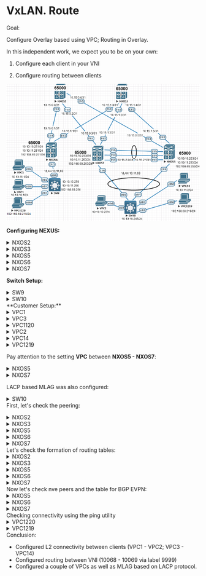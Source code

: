 # VxLAN. Route

Goal:

Configure Overlay based using VPC; Routing in Overlay.

In this independent work, we expect you to be on your own:

1. Configure each client in your VNI

2. Configure routing between clients



![Scheme](img/Scheme.png)

**Configuring NEXUS:**

 <details>
<summary>NXOS2</summary>
<pre><code>
conf t
!
hostname NX2
!
nv overlay evpn
feature ospf
feature bgp
feature nv overlay
!
interface Ethernet1/1
  no switchport
  medium p2p
  ip unnumbered loopback0
  ip ospf authentication-key 3 e7cddfe7d0564e2c
  ip ospf network point-to-point
  no ip ospf passive-interface
  ip router ospf 1 area 0.0.0.0
  no shutdown
!
interface Ethernet1/2
  no switchport
  medium p2p
  ip unnumbered loopback0
  ip ospf authentication-key 3 e7cddfe7d0564e2c
  ip ospf network point-to-point
  no ip ospf passive-interface
  ip router ospf 1 area 0.0.0.0
  no shutdown
!
interface Ethernet1/3
  no switchport
  medium p2p
  ip unnumbered loopback0
  ip ospf authentication-key 3 e7cddfe7d0564e2c
  ip ospf network point-to-point
  no ip ospf passive-interface
  ip router ospf 1 area 0.0.0.0
  no shutdown
!
interface loopback0
  ip address 1.1.1.2/24
  ip router ospf 1 area 0.0.0.0
!
cli alias name wr copy running-config startup-config
line console
  exec-timeout 0
line vty
  exec-timeout 0
!
router ospf 1
  router-id 1.1.1.2
  passive-interface default
 !
router bgp 65000
  template peer LEAF
    remote-as 65000
    update-source loopback0
    address-family l2vpn evpn
      send-community
      send-community extended
      route-reflector-client
  neighbor 1.1.1.5
    inherit peer LEAF
  neighbor 1.1.1.6
    inherit peer LEAF
  neighbor 1.1.1.7
    inherit peer LEAF
 !
end
wr
</code></pre>
</details>
<details>
  <summary>NXOS3</summary>
<pre><code>
conf t
!
hostname NX3
!
nv overlay evpn
feature ospf
feature bgp
feature nv overlay
!
interface Ethernet1/1
  no switchport
  medium p2p
  ip unnumbered loopback0
  ip ospf authentication-key 3 e7cddfe7d0564e2c
  ip ospf network point-to-point
  no ip ospf passive-interface
  ip router ospf 1 area 0.0.0.0
  no shutdown
!
interface Ethernet1/2
  no switchport
  medium p2p
  ip unnumbered loopback0
  ip ospf authentication-key 3 e7cddfe7d0564e2c
  ip ospf network point-to-point
  no ip ospf passive-interface
  ip router ospf 1 area 0.0.0.0
  no shutdown
!
interface Ethernet1/3
  no switchport
  medium p2p
  ip unnumbered loopback0
  ip ospf authentication-key 3 e7cddfe7d0564e2c
  ip ospf network point-to-point
  no ip ospf passive-interface
  ip router ospf 1 area 0.0.0.0
  no shutdown
!
interface loopback0
  ip address 1.1.1.3/24
  ip router ospf 1 area 0.0.0.0
!
line console
  exec-timeout 0
line vty
  exec-timeout 0
!
router ospf 1
  router-id 1.1.1.3
  passive-interface default
!
router bgp 65000
  template peer LEAF
    remote-as 65000
    update-source loopback0
    address-family l2vpn evpn
      send-community
      send-community extended
      route-reflector-client
  neighbor 1.1.1.5
    inherit peer LEAF
  neighbor 1.1.1.6
    inherit peer LEAF
  neighbor 1.1.1.7
    inherit peer LEAF
!
end
copy run star
</code></pre>
</details>
<details>
<summary>NXOS5</summary>
<pre><code>
configure terminal
!
hostname NX5
!
nv overlay evpn
feature ospf
feature bgp
feature interface-vlan
feature vn-segment-vlan-based
feature lacp
feature vpc
feature nv overlay
!
fabric forwarding anycast-gateway-mac 0001.0001.0001
vlan 1,10-11,68,88
vlan 10
  vn-segment 10010
vlan 11
  vn-segment 10011
vlan 68
  vn-segment 10068
vlan 88
  vn-segment 9999
!
vrf context VPC
vrf context VXLAN_RT
  vni 9999
  address-family ipv4 unicast
    route-target import 9999:9999
    route-target import 9999:9999 evpn
    route-target export 9999:9999
    route-target export 9999:9999 evpn
    route-target both auto
    route-target both auto evpn
!
vpc domain 1
  peer-keepalive destination 10.15.2.0 source 10.15.2.1 vrf VPC
!
interface Vlan10
  no shutdown
  ip address 10.10.10.253/24
  fabric forwarding mode anycast-gateway
!
interface Vlan11
  no shutdown
  ip address 10.10.11.253/24
  fabric forwarding mode anycast-gateway
!
interface Vlan68
  no shutdown
  vrf member VXLAN_RT
  ip address 192.168.68.253/24
  fabric forwarding mode anycast-gateway
!
interface Vlan88
  no shutdown
  vrf member VXLAN_RT
  ip forward
!
interface port-channel1
  switchport mode trunk
  spanning-tree port type network
  vpc peer-link
!
interface port-channel2
  switchport mode trunk
  vpc 1
!
interface nve1
  no shutdown
  host-reachability protocol bgp
  source-interface loopback0
  member vni 9999 associate-vrf
  member vni 10010
    ingress-replication protocol bgp
  member vni 10011
    ingress-replication protocol bgp
  member vni 10068
    ingress-replication protocol bgp
!
interface Ethernet1/1
  no switchport
  medium p2p
  ip unnumbered loopback0
  ip ospf authentication-key 3 e7cddfe7d0564e2c
  ip ospf network point-to-point
  no ip ospf passive-interface
  ip router ospf 1 area 0.0.0.0
  no shutdown
!
interface Ethernet1/2
  no switchport
  medium p2p
  ip unnumbered loopback0
  ip ospf authentication-key 3 e7cddfe7d0564e2c
  ip ospf network point-to-point
  no ip ospf passive-interface
  ip router ospf 1 area 0.0.0.0
  no shutdown
!
interface Ethernet1/3
  no switchport
  vrf member VPC
  ip address 10.15.2.1/31
  no shutdown
!
interface Ethernet1/4
  switchport mode trunk
  channel-group 1 mode active
!
interface Ethernet1/5
  switchport mode trunk
  channel-group 1 mode active
!
interface Ethernet1/6
  switchport mode trunk
  spanning-tree bpdufilter enable
  channel-group 2 mode active
!
interface loopback0
  ip address 1.1.1.5/24
  ip address 10.255.255.255/32 secondary
  ip router ospf 1 area 0.0.0.0
!
cli alias name wr copy running-config startup-config
line console
  exec-timeout 0
line vty
  exec-timeout 0
!
router ospf 1
  router-id 1.1.1.5
  passive-interface default
! 
router bgp 65000
  template peer SPINE
    remote-as 65000
    update-source loopback0
    address-family l2vpn evpn
      send-community
      send-community extended
  neighbor 1.1.1.2
    inherit peer SPINE
  neighbor 1.1.1.3
    inherit peer SPINE
end
wr
</code></pre>
</details>
<details>
<summary>NXOS6</summary>
<pre><code>
configure terminal
!
hostname NX6
!
nv overlay evpn
feature ospf
feature bgp
feature interface-vlan
feature vn-segment-vlan-based
feature nv overlay
!
fabric forwarding anycast-gateway-mac 0001.0001.0001
vlan 1,10-11,69,99
vlan 10
  vn-segment 10010
vlan 11
  vn-segment 10011
vlan 69
  vn-segment 10069
vlan 99
  vn-segment 9999
!
vrf context VXLAN_RT
  vni 9999
  address-family ipv4 unicast
    route-target import 9999:9999
    route-target import 9999:9999 evpn
    route-target export 9999:9999
    route-target export 9999:9999 evpn
    route-target both auto
    route-target both auto evpn
!
interface Vlan10
  no shutdown
  ip address 10.10.10.251/24
  fabric forwarding mode anycast-gateway
!
interface Vlan11
  no shutdown
  ip address 10.10.11.251/24
  fabric forwarding mode anycast-gateway
!
interface Vlan69
  no shutdown
  vrf member VXLAN_RT
  ip address 192.168.69.251/24
  fabric forwarding mode anycast-gateway
!
interface Vlan99
  no shutdown
  vrf member VXLAN_RT
  ip forward
!
interface nve1
  no shutdown
  host-reachability protocol bgp
  source-interface loopback0
  member vni 9999 associate-vrf
  member vni 10010
    ingress-replication protocol bgp
  member vni 10011
    ingress-replication protocol bgp
  member vni 10069
    ingress-replication protocol bgp
!
interface Ethernet1/1
  no switchport
  medium p2p
  ip unnumbered loopback0
  ip ospf authentication-key 3 e7cddfe7d0564e2c
  ip ospf network point-to-point
  no ip ospf passive-interface
  ip router ospf 1 area 0.0.0.0
  no shutdown
!
interface Ethernet1/2
  no switchport
  medium p2p
  ip unnumbered loopback0
  ip ospf authentication-key 3 e7cddfe7d0564e2c
  ip ospf network point-to-point
  no ip ospf passive-interface
  ip router ospf 1 area 0.0.0.0
  no shutdown
!
interface Ethernet1/3
  switchport mode trunk
  spanning-tree bpdufilter enable
!
interface loopback0
  ip address 1.1.1.6/24
  ip router ospf 1 area 0.0.0.0
!
cli alias name wr copy running-config startup-config
line console
  exec-timeout 0
line vty
  exec-timeout 0
!
router ospf 1
  router-id 1.1.1.6
  passive-interface default
!
router bgp 65000
  template peer SPINE
    remote-as 65000
    update-source loopback0
    address-family l2vpn evpn
      send-community
      send-community extended
  neighbor 1.1.1.2
    inherit peer SPINE
  neighbor 1.1.1.3
    inherit peer SPINE
!
end
wr
</code></pre>
</details>
<details>
<summary>NXOS7</summary>
<pre><code>
configure terminal
!
hostname NX7
!
nv overlay evpn
feature ospf
feature bgp
feature interface-vlan
feature vn-segment-vlan-based
feature lacp
feature vpc
feature nv overlay
!
fabric forwarding anycast-gateway-mac 0001.0001.0001
vlan 1,10-11,68,88
vlan 10
  vn-segment 10010
vlan 11
  vn-segment 10011
vlan 68
  vn-segment 10068
vlan 88
  vn-segment 9999
!
vrf context VPC
!
vrf context VXLAN_RT
  vni 9999
  address-family ipv4 unicast
    route-target import 9999:9999
    route-target import 9999:9999 evpn
    route-target export 9999:9999
    route-target export 9999:9999 evpn
    route-target both auto
    route-target both auto evpn
!
vpc domain 1
  peer-keepalive destination 10.15.2.1 source 10.15.2.0 vrf VPC
!
interface Vlan10
  no shutdown
  ip address 10.10.10.253/24
  fabric forwarding mode anycast-gateway
!
interface Vlan11
  no shutdown
  ip address 10.10.11.253/24
  fabric forwarding mode anycast-gateway
!
interface Vlan68
  no shutdown
  vrf member VXLAN_RT
  ip address 192.168.68.253/24
  fabric forwarding mode anycast-gateway
!
interface Vlan88
  no shutdown
  vrf member VXLAN_RT
  ip forward
!
interface port-channel1
  switchport mode trunk
  spanning-tree port type network
  vpc peer-link
!
interface port-channel2
  switchport mode trunk
  vpc 1
!
interface nve1
  no shutdown
  host-reachability protocol bgp
  source-interface loopback0
  member vni 9999 associate-vrf
  member vni 10010
    ingress-replication protocol bgp
  member vni 10011
    ingress-replication protocol bgp
  member vni 10068
    ingress-replication protocol bgp
!
interface Ethernet1/1
  no switchport
  medium p2p
  ip unnumbered loopback0
  ip ospf authentication-key 3 e7cddfe7d0564e2c
  ip ospf network point-to-point
  no ip ospf passive-interface
  ip router ospf 1 area 0.0.0.0
  no shutdown
!
interface Ethernet1/2
  no switchport
  medium p2p
  ip unnumbered loopback0
  ip ospf authentication-key 3 e7cddfe7d0564e2c
  ip ospf network point-to-point
  no ip ospf passive-interface
  ip router ospf 1 area 0.0.0.0
  no shutdown
!
interface Ethernet1/3
  no switchport
  vrf member VPC
  ip address 10.15.2.0/31
  no shutdown
!
interface Ethernet1/4
  switchport mode trunk
  channel-group 1 mode active
!
interface Ethernet1/5
  switchport mode trunk
  channel-group 1 mode active
!
interface Ethernet1/6
  switchport mode trunk
  spanning-tree bpdufilter enable
  channel-group 2 mode active
!
interface loopback0
  ip address 1.1.1.7/24
  ip address 10.255.255.255/32 secondary
  ip router ospf 1 area 0.0.0.0
!
cli alias name wr copy running-config startup-config
line console
  exec-timeout 0
line vty
  exec-timeout 0
!
router ospf 1
  router-id 1.1.1.7
  passive-interface default
!
router bgp 65000
  template peer SPINE
    remote-as 65000
    update-source loopback0
    address-family l2vpn evpn
      send-community
      send-community extended
  neighbor 1.1.1.2
    inherit peer SPINE
  neighbor 1.1.1.3
    inherit peer SPINE
!
end
wr
</code></pre>
</details>

**Switch Setup:**

<details>
  <summary>SW9</summary>
<pre><code>
enable
configure terminal
!
hostname SW9
!
interface Ethernet0/0
 switchport trunk encapsulation dot1q
 switchport mode trunk
 spanning-tree bpdufilter enable
!
interface Ethernet0/1
 switchport access vlan 10
 spanning-tree bpdufilter enable
!
interface Ethernet0/2
 switchport access vlan 11
 spanning-tree bpdufilter enable
!
interface Ethernet0/3
 switchport access vlan 69
 spanning-tree bpdufilter enable
!
interface Vlan10
 ip address 10.10.10.250 255.255.255.0
!
interface Vlan11
 ip address 10.10.11.250 255.255.255.0
!
interface Vlan69
 ip address 192.168.69.250 255.255.255.0
!
line con 0
 logging synchronous
line aux 0
line vty 0 4
 login
!
end
wr
</code></pre>
</details>
<details>
  <summary>SW10</summary>
<pre><code>
enable
configure terminal
!
hostname SW10
!
interface Port-channel1
 switchport trunk encapsulation dot1q
 switchport mode trunk
 spanning-tree bpdufilter enable
!
interface Ethernet0/0
 switchport trunk encapsulation dot1q
 switchport mode trunk
 channel-group 1 mode active
 spanning-tree bpdufilter enable
!
interface Ethernet0/1
 switchport trunk encapsulation dot1q
 switchport mode trunk
 channel-group 1 mode active
 spanning-tree bpdufilter enable
!
interface Ethernet0/2
 switchport access vlan 10
!         
interface Ethernet0/3
 switchport access vlan 11
!
interface Ethernet1/0
 switchport access vlan 68
!
interface Vlan10
 ip address 10.10.10.245 255.255.255.0
!
interface Vlan11
 ip address 10.10.11.245 255.255.255.0
!
interface Vlan68
 ip address 192.168.68.245 255.255.255.0
!
end
wr
</code></pre>
</details>
**Customer Setup:**

<details>
  <summary>VPC1</summary>
<pre><code>
ip 10.10.10.1/24 10.10.10.251
</code></pre>
</details>
<details>
  <summary>VPC3</summary>
<pre><code>
ip 10.10.11.1/24 10.10.11.251
</code></pre>
</details>
<details>
  <summary>VPC1120</summary>
<pre><code>
ip 192.168.69.219/24 192.168.69.251
</code></pre>
</details>
<details>
  <summary>VPC2</summary>
<pre><code>
ip 10.10.10.2/24 10.10.10.253
</code></pre>
</details>
<details>
  <summary>VPC14</summary>
<pre><code>
ip 10.10.11.2/24 10.10.11.253
</code></pre>
</details>
<details>
  <summary>VPC1219</summary>
<pre><code>
ip 192.168.68.219/24 192.168.69.253
</code></pre>
</details>

Pay attention to the setting **VPC** between **NXOS5 - NXOS7**:

<details>
<summary>NXOS5</summary>
<pre><code>
NX5# show vpc brief 
Legend:
                (*) - local vPC is down, forwarding via vPC peer-link
!
vPC domain id                     : 1   
Peer status                       : peer adjacency formed ok      
vPC keep-alive status             : peer is alive                 
Configuration consistency status  : success 
Per-vlan consistency status       : success                       
Type-2 consistency status         : success 
vPC role                          : primary                       
Number of vPCs configured         : 1   
Peer Gateway                      : Disabled
Dual-active excluded VLANs        : -
Graceful Consistency Check        : Enabled
Auto-recovery status              : Disabled
Delay-restore status              : Timer is off.(timeout = 30s)
Delay-restore SVI status          : Timer is off.(timeout = 10s)
Operational Layer3 Peer-router    : Disabled
!
vPC Peer-link status
---------------------------------------------------------------------
id    Port   Status Active vlans    
--    ----   ------ -------------------------------------------------
1     Po1    up     1,10-11,68,88                                               
!         
!
vPC status
----------------------------------------------------------------------------
Id    Port          Status Consistency Reason                Active vlans
--    ------------  ------ ----------- ------                ---------------
1     Po2           up     success     success               1,10-11,68,88  
!
!
NX5# show vpc consistency-parameters global 
!
    Legend:
        Type 1 : vPC will be suspended in case of mismatch
!
Name                        Type  Local Value            Peer Value             
-------------               ----  ---------------------- -----------------------
STP MST Simulate PVST       1     Enabled                Enabled               
STP Port Type, Edge         1     Normal, Disabled,      Normal, Disabled,     
BPDUFilter, Edge BPDUGuard        Disabled               Disabled              
STP MST Region Name         1     ""                     ""                    
STP Disabled                1     None                   None                  
STP Mode                    1     Rapid-PVST             Rapid-PVST            
STP Bridge Assurance        1     Enabled                Enabled               
STP Loopguard               1     Disabled               Disabled              
STP MST Region Instance to  1                                                  
 VLAN Mapping                                                                  
STP MST Region Revision     1     0                      0                     
Interface-vlan admin up     2     10-11,68,88            10-11,68,88           
Interface-vlan routing      2     1,10-11,68,88          1,10-11,68,88         
capability                                                                     
Nve1 Adm St, Src Adm St,    1     Up, Up,                Up, Up,               
Sec IP, Host Reach, VMAC          10.255.255.255, CP,    10.255.255.255, CP,   
Adv, SA,mcast l2, mcast           FALSE, Disabled,       FALSE, Disabled,      
l3, IR BGP,MS Adm St, Reo         0.0.0.0, 0.0.0.0,      0.0.0.0, 0.0.0.0,     
                                  Disabled, Down,        Disabled, Down,       
                                  0.0.0.0                0.0.0.0               
Xconnect Vlans              1                                                  
QoS (Cos)                   2     ([0-7], [], [], [],    ([0-7], [], [], [],   
                                  [], [])                [], [])               
Network QoS (MTU)           2     (1500, 1500, 1500,     (1500, 1500, 1500,    
                                  1500, 0, 0)            1500, 0, 0)           
Network Qos (Pause:         2     (F, F, F, F, F, F)     (F, F, F, F, F, F)    
T->Enabled, F->Disabled)                                                       
Input Queuing (Bandwidth)   2     (0, 0, 0, 0, 0, 0)     (0, 0, 0, 0, 0, 0)    
Input Queuing (Absolute     2     (F, F, F, F, F, F)     (F, F, F, F, F, F)    
Priority: T->Enabled,                                                          
F->Disabled)                                                                   
Output Queuing (Bandwidth   2     (100, 0, 0, 0, 0, 0)   (100, 0, 0, 0, 0, 0)  
Remaining)                                                                     
Output Queuing (Absolute    2     (F, F, F, T, F, F)     (F, F, F, T, F, F)    
Priority: T->Enabled,                                                          
F->Disabled)                                                                   
Allowed VLANs               -     1,10-11,68,88          1,10-11,68,88         
Local suspended VLANs       -     -                      -              
</code></pre>
</details>
<details>
<summary>NXOS7</summary>
<pre><code>
NX7(config-if)# show vpc brief 
Legend:
                (*) - local vPC is down, forwarding via vPC peer-link
!
vPC domain id                     : 1   
Peer status                       : peer adjacency formed ok      
vPC keep-alive status             : peer is alive                 
Configuration consistency status  : success 
Per-vlan consistency status       : success                       
Type-2 consistency status         : success 
vPC role                          : secondary                     
Number of vPCs configured         : 1   
Peer Gateway                      : Disabled
Dual-active excluded VLANs        : -
Graceful Consistency Check        : Enabled
Auto-recovery status              : Disabled
Delay-restore status              : Timer is off.(timeout = 30s)
Delay-restore SVI status          : Timer is off.(timeout = 10s)
Operational Layer3 Peer-router    : Disabled
!
vPC Peer-link status
---------------------------------------------------------------------
id    Port   Status Active vlans    
--    ----   ------ -------------------------------------------------
1     Po1    up     1,10-11,68,88                                               
!         
!
vPC status
----------------------------------------------------------------------------
Id    Port          Status Consistency Reason                Active vlans
--    ------------  ------ ----------- ------                ---------------
1     Po2           up     success     success               1,10-11,68,88  
!
!
NX7(config-if)# show vpc consistency-parameters global 
!
    Legend:
        Type 1 : vPC will be suspended in case of mismatch
!
Name                        Type  Local Value            Peer Value             
-------------               ----  ---------------------- -----------------------
STP MST Simulate PVST       1     Enabled                Enabled               
STP Port Type, Edge         1     Normal, Disabled,      Normal, Disabled,     
BPDUFilter, Edge BPDUGuard        Disabled               Disabled              
STP MST Region Name         1     ""                     ""                    
STP Disabled                1     None                   None                  
STP Mode                    1     Rapid-PVST             Rapid-PVST            
STP Bridge Assurance        1     Enabled                Enabled               
STP Loopguard               1     Disabled               Disabled              
STP MST Region Instance to  1                                                  
 VLAN Mapping                                                                  
STP MST Region Revision     1     0                      0                     
Interface-vlan admin up     2     10-11,68,88            10-11,68,88           
Interface-vlan routing      2     1,10-11,68,88          1,10-11,68,88         
capability                                                                     
Nve1 Adm St, Src Adm St,    1     Up, Up,                Up, Up,               
Sec IP, Host Reach, VMAC          10.255.255.255, CP,    10.255.255.255, CP,   
Adv, SA,mcast l2, mcast           FALSE, Disabled,       FALSE, Disabled,      
l3, IR BGP,MS Adm St, Reo         0.0.0.0, 0.0.0.0,      0.0.0.0, 0.0.0.0,     
                                  Disabled, Down,        Disabled, Down,       
                                  0.0.0.0                0.0.0.0               
Xconnect Vlans              1                                                  
QoS (Cos)                   2     ([0-7], [], [], [],    ([0-7], [], [], [],   
                                  [], [])                [], [])               
Network QoS (MTU)           2     (1500, 1500, 1500,     (1500, 1500, 1500,    
                                  1500, 0, 0)            1500, 0, 0)           
Network Qos (Pause:         2     (F, F, F, F, F, F)     (F, F, F, F, F, F)    
T->Enabled, F->Disabled)                                                       
Input Queuing (Bandwidth)   2     (0, 0, 0, 0, 0, 0)     (0, 0, 0, 0, 0, 0)    
Input Queuing (Absolute     2     (F, F, F, F, F, F)     (F, F, F, F, F, F)    
Priority: T->Enabled,                                                          
F->Disabled)                                                                   
Output Queuing (Bandwidth   2     (100, 0, 0, 0, 0, 0)   (100, 0, 0, 0, 0, 0)  
Remaining)                                                                     
Output Queuing (Absolute    2     (F, F, F, T, F, F)     (F, F, F, T, F, F)    
Priority: T->Enabled,                                                          
F->Disabled)                                                                   
Allowed VLANs               -     1,10-11,68,88          1,10-11,68,88         
Local suspended VLANs       -     -                      -                    
</code></pre>
</details>

LACP based MLAG was also configured:


<details>
<summary>SW10</summary>
<pre><code>
SW10#show etherchannel summary 
Flags:  D - down        P - bundled in port-channel
        I - stand-alone s - suspended
        H - Hot-standby (LACP only)
        R - Layer3      S - Layer2
        U - in use      N - not in use, no aggregation
        f - failed to allocate aggregator
        M - not in use, minimum links not met
        m - not in use, port not aggregated due to minimum links not met
        u - unsuitable for bundling
        w - waiting to be aggregated
        d - default port
        A - formed by Auto LAG
!
!
Number of channel-groups in use: 1
Number of aggregators:           1
!
Group  Port-channel  Protocol    Ports
------+-------------+-----------+-----------------------------------------------
1      Po1(SU)         LACP      Et0/0(P)    Et0/1(P)    
!
!
SW10#show lacp neighbor 
Flags:  S - Device is requesting Slow LACPDUs 
        F - Device is requesting Fast LACPDUs
        A - Device is in Active mode       P - Device is in Passive mode     
!
Channel group 1 neighbors
!
Partner's information:
!
                  LACP port                        Admin  Oper   Port    Port
Port      Flags   Priority  Dev ID          Age    key    Key    Number  State
Et0/0     SA      32768     0023.04ee.be01  24s    0x0    0x8001 0x4106  0x3D  
Et0/1     SA      32768     0023.04ee.be01  23s    0x0    0x8001 0x106   0x3D  
</code></pre>
</details
Между **NX6** - (**NX5**-**NX7**) организована как L2 связь через метки **10010**,**10011** так и маршрутизация между VNI по меткам **10068**,**10069** через метку **9999**.

First, let's check the peering:


<details>
<summary>NXOS2</summary>
<pre><code>
NX2# sh bgp l2vpn evpn summary
BGP summary information for VRF default, address family L2VPN EVPN
BGP router identifier 1.1.1.2, local AS number 65000
BGP table version is 1202, L2VPN EVPN config peers 3, capable peers 3
36 network entries and 36 paths using 7920 bytes of memory
BGP attribute entries [15/2460], BGP AS path entries [0/0]
BGP community entries [0/0], BGP clusterlist entries [0/0]
!
Neighbor        V    AS MsgRcvd MsgSent   TblVer  InQ OutQ Up/Down  State/PfxRcd
1.1.1.5         4 65000     610     752     1202    0    0 06:31:07 11        
1.1.1.6         4 65000    1006     619     1202    0    0 06:46:53 14        
1.1.1.7         4 65000     675     685     1202    0    0 06:28:46 11        
</code></pre>
</details>
<details>
<summary>NXOS3</summary>
<pre><code>
NX2# sh bgp l2vpn evpn summary
BGP summary information for VRF default, address family L2VPN EVPN
BGP router identifier 1.1.1.2, local AS number 65000
BGP table version is 1202, L2VPN EVPN config peers 3, capable peers 3
36 network entries and 36 paths using 7920 bytes of memory
BGP attribute entries [15/2460], BGP AS path entries [0/0]
BGP community entries [0/0], BGP clusterlist entries [0/0]
!
Neighbor        V    AS MsgRcvd MsgSent   TblVer  InQ OutQ Up/Down  State/PfxRcd
1.1.1.5         4 65000     610     752     1202    0    0 06:31:07 11        
1.1.1.6         4 65000    1006     619     1202    0    0 06:46:53 14        
1.1.1.7         4 65000     675     685     1202    0    0 06:28:46 11        
</code></pre>
</details>
<details>
<summary>NXOS5</summary>
<pre><code>
NX5# sh bgp l2vpn evpn summary
BGP summary information for VRF default, address family L2VPN EVPN
BGP router identifier 1.1.1.5, local AS number 65000
BGP table version is 2071, L2VPN EVPN config peers 2, capable peers 2
32 network entries and 43 paths using 7164 bytes of memory
BGP attribute entries [17/2788], BGP AS path entries [0/0]
BGP community entries [0/0], BGP clusterlist entries [2/8]
!
Neighbor        V    AS MsgRcvd MsgSent   TblVer  InQ OutQ Up/Down  State/PfxRcd
1.1.1.2         4 65000    1290     510     2071    0    0 06:33:15 11        
1.1.1.3         4 65000    1265     483     2071    0    0 06:27:31 11        
</code></pre>
</details>
<details>
<summary>NXOS6</summary>
<pre><code>
NX6(config)# show bgp l2vpn evpn summary 
BGP summary information for VRF default, address family L2VPN EVPN
BGP router identifier 1.1.1.6, local AS number 65000
BGP table version is 1627, L2VPN EVPN config peers 2, capable peers 2
35 network entries and 57 paths using 8940 bytes of memory
BGP attribute entries [23/3772], BGP AS path entries [0/0]
BGP community entries [0/0], BGP clusterlist entries [4/16]
!
Neighbor        V    AS MsgRcvd MsgSent   TblVer  InQ OutQ Up/Down  State/PfxRcd
1.1.1.2         4 65000     920     666     1627    0    0 06:49:42 16        
1.1.1.3         4 65000     895     644     1627    0    0 06:28:06 16        
</code></pre>
</details> 
<details>
<summary>NXOS7</summary>
<pre><code>
NX7(config)# show bgp l2vpn evpn summary 
BGP summary information for VRF default, address family L2VPN EVPN
BGP router identifier 1.1.1.7, local AS number 65000
BGP table version is 2200, L2VPN EVPN config peers 2, capable peers 2
32 network entries and 43 paths using 7164 bytes of memory
BGP attribute entries [17/2788], BGP AS path entries [0/0]
BGP community entries [0/0], BGP clusterlist entries [2/8]
!
Neighbor        V    AS MsgRcvd MsgSent   TblVer  InQ OutQ Up/Down  State/PfxRcd
1.1.1.2         4 65000    1170     521     2200    0    0 06:32:14 11        
1.1.1.3         4 65000    1166     517     2200    0    0 06:28:45 11        
NX7(config)#      
</code></pre>
</details> 
Let's check the formation of routing tables:


<details>
  <summary>NXOS2</summary>
<pre><code>
NX2# show ip route vrf all 
IP Route Table for VRF "default"
'*' denotes best ucast next-hop
'**' denotes best mcast next-hop
'[x/y]' denotes [preference/metric]
'%<string>' in via output denotes VRF <string>
!
1.1.1.0/24, ubest/mbest: 1/0, attached
    *via 1.1.1.2, Lo0, [0/0], 1d09h, direct
1.1.1.2/32, ubest/mbest: 1/0, attached
    *via 1.1.1.2, Lo0, [0/0], 1d09h, local
1.1.1.3/32, ubest/mbest: 3/0
    *via 1.1.1.5, Eth1/3, [110/81], 06:31:52, ospf-1, intra
    *via 1.1.1.6, Eth1/1, [110/81], 06:31:52, ospf-1, intra
    *via 1.1.1.7, Eth1/2, [110/81], 06:31:52, ospf-1, intra
1.1.1.5/32, ubest/mbest: 1/0
    *via 1.1.1.5, Eth1/3, [110/41], 06:37:49, ospf-1, intra
1.1.1.6/32, ubest/mbest: 1/0
    *via 1.1.1.6, Eth1/1, [110/41], 1d09h, ospf-1, intra
1.1.1.7/32, ubest/mbest: 1/0
    *via 1.1.1.7, Eth1/2, [110/41], 06:36:26, ospf-1, intra
10.255.255.255/32, ubest/mbest: 2/0
    *via 1.1.1.5, Eth1/3, [110/41], 06:36:26, ospf-1, intra
    *via 1.1.1.7, Eth1/2, [110/41], 06:36:26, ospf-1, intra
</code></pre>
</details>
<details>
  <summary>NXOS3</summary>
<pre><code>
NX3(config)# show ip route vrf all 
IP Route Table for VRF "default"
'*' denotes best ucast next-hop
'**' denotes best mcast next-hop
'[x/y]' denotes [preference/metric]
'%<string>' in via output denotes VRF <string>
!
1.1.1.0/24, ubest/mbest: 1/0, attached
    *via 1.1.1.3, Lo0, [0/0], 1d09h, direct
1.1.1.2/32, ubest/mbest: 3/0
    *via 1.1.1.5, Eth1/3, [110/81], 06:32:20, ospf-1, intra
    *via 1.1.1.6, Eth1/1, [110/81], 06:32:20, ospf-1, intra
    *via 1.1.1.7, Eth1/2, [110/81], 06:32:20, ospf-1, intra
1.1.1.3/32, ubest/mbest: 1/0, attached
    *via 1.1.1.3, Lo0, [0/0], 1d09h, local
1.1.1.5/32, ubest/mbest: 1/0
    *via 1.1.1.5, Eth1/3, [110/41], 06:32:20, ospf-1, intra
1.1.1.6/32, ubest/mbest: 1/0
    *via 1.1.1.6, Eth1/1, [110/41], 06:32:26, ospf-1, intra
1.1.1.7/32, ubest/mbest: 1/0
    *via 1.1.1.7, Eth1/2, [110/41], 06:32:20, ospf-1, intra
10.255.255.255/32, ubest/mbest: 2/0
    *via 1.1.1.5, Eth1/3, [110/41], 06:32:20, ospf-1, intra
    *via 1.1.1.7, Eth1/2, [110/41], 06:32:20, ospf-1, intra
</code></pre>
</details>
<details>
  <summary>NXOS5</summary>
<pre><code>
NX5# show ip route vrf all 
IP Route Table for VRF "default"
'*' denotes best ucast next-hop
'**' denotes best mcast next-hop
'[x/y]' denotes [preference/metric]
'%<string>' in via output denotes VRF <string>
!
1.1.1.0/24, ubest/mbest: 1/0, attached
    *via 1.1.1.5, Lo0, [0/0], 06:38:49, direct
1.1.1.2/32, ubest/mbest: 1/0
    *via 1.1.1.2, Eth1/1, [110/41], 06:38:44, ospf-1, intra
1.1.1.3/32, ubest/mbest: 1/0
    *via 1.1.1.3, Eth1/2, [110/41], 06:32:47, ospf-1, intra
1.1.1.5/32, ubest/mbest: 1/0, attached
    *via 1.1.1.5, Lo0, [0/0], 06:38:49, local
1.1.1.6/32, ubest/mbest: 2/0
    *via 1.1.1.2, Eth1/1, [110/81], 06:32:47, ospf-1, intra
    *via 1.1.1.3, Eth1/2, [110/81], 06:32:47, ospf-1, intra
1.1.1.7/32, ubest/mbest: 2/0
    *via 1.1.1.2, Eth1/1, [110/81], 06:32:47, ospf-1, intra
    *via 1.1.1.3, Eth1/2, [110/81], 06:32:47, ospf-1, intra
10.10.10.0/24, ubest/mbest: 1/0, attached
    *via 10.10.10.253, Vlan10, [0/0], 06:59:42, direct
10.10.10.245/32, ubest/mbest: 1/0, attached
    *via 10.10.10.245, Vlan10, [190/0], 04:57:05, hmm
10.10.10.253/32, ubest/mbest: 1/0, attached
    *via 10.10.10.253, Vlan10, [0/0], 06:59:42, local
10.10.11.0/24, ubest/mbest: 1/0, attached
    *via 10.10.11.253, Vlan11, [0/0], 06:59:41, direct
10.10.11.245/32, ubest/mbest: 1/0, attached
    *via 10.10.11.245, Vlan11, [190/0], 04:57:14, hmm
10.10.11.253/32, ubest/mbest: 1/0, attached
    *via 10.10.11.253, Vlan11, [0/0], 06:59:41, local
10.255.255.255/32, ubest/mbest: 2/0, attached
    *via 10.255.255.255, Lo0, [0/0], 06:38:46, local
    *via 10.255.255.255, Lo0, [0/0], 06:38:46, direct
!
IP Route Table for VRF "VPC"
'*' denotes best ucast next-hop
'**' denotes best mcast next-hop
'[x/y]' denotes [preference/metric]
'%<string>' in via output denotes VRF <string>
!
10.15.2.0/31, ubest/mbest: 1/0, attached
    *via 10.15.2.1, Eth1/3, [0/0], 06:42:36, direct
10.15.2.1/32, ubest/mbest: 1/0, attached
    *via 10.15.2.1, Eth1/3, [0/0], 06:42:36, local
!
IP Route Table for VRF "VXLAN_RT"
'*' denotes best ucast next-hop
'**' denotes best mcast next-hop
'[x/y]' denotes [preference/metric]
'%<string>' in via output denotes VRF <string>
!
192.168.68.0/24, ubest/mbest: 1/0, attached
    *via 192.168.68.253, Vlan68, [0/0], 03:08:08, direct
192.168.68.219/32, ubest/mbest: 1/0, attached
    *via 192.168.68.219, Vlan68, [190/0], 03:02:37, hmm
192.168.68.245/32, ubest/mbest: 1/0, attached
    *via 192.168.68.245, Vlan68, [190/0], 03:00:06, hmm
192.168.68.253/32, ubest/mbest: 1/0, attached
    *via 192.168.68.253, Vlan68, [0/0], 03:08:08, local
192.168.69.219/32, ubest/mbest: 1/0
    *via 1.1.1.6%default, [200/0], 02:38:08, bgp-65000, internal, tag 65000 (evp
n) segid: 9999 tunnelid: 0x1010106 encap: VXLAN
</code></pre>
</details>
<details>
  <summary>NXOS6</summary>
<pre><code>
NX6(config)# show ip route vrf all 
IP Route Table for VRF "default"
'*' denotes best ucast next-hop
'**' denotes best mcast next-hop
'[x/y]' denotes [preference/metric]
'%<string>' in via output denotes VRF <string>
!
1.1.1.0/24, ubest/mbest: 1/0, attached
    *via 1.1.1.6, Lo0, [0/0], 1d09h, direct
1.1.1.2/32, ubest/mbest: 1/0
    *via 1.1.1.2, Eth1/1, [110/41], 1d09h, ospf-1, intra
1.1.1.3/32, ubest/mbest: 1/0
    *via 1.1.1.3, Eth1/2, [110/41], 06:33:32, ospf-1, intra
1.1.1.5/32, ubest/mbest: 2/0
    *via 1.1.1.2, Eth1/1, [110/81], 06:33:27, ospf-1, intra
    *via 1.1.1.3, Eth1/2, [110/81], 06:33:27, ospf-1, intra
1.1.1.6/32, ubest/mbest: 1/0, attached
    *via 1.1.1.6, Lo0, [0/0], 1d09h, local
1.1.1.7/32, ubest/mbest: 2/0
    *via 1.1.1.2, Eth1/1, [110/81], 06:33:27, ospf-1, intra
    *via 1.1.1.3, Eth1/2, [110/81], 06:33:27, ospf-1, intra
10.10.10.0/24, ubest/mbest: 1/0, attached
    *via 10.10.10.251, Vlan10, [0/0], 06:24:56, direct
10.10.10.1/32, ubest/mbest: 1/0, attached
    *via 10.10.10.1, Vlan10, [190/0], 06:20:08, hmm
10.10.10.250/32, ubest/mbest: 1/0, attached
    *via 10.10.10.250, Vlan10, [190/0], 06:24:06, hmm
10.10.10.251/32, ubest/mbest: 1/0, attached
    *via 10.10.10.251, Vlan10, [0/0], 06:24:56, local
10.10.11.0/24, ubest/mbest: 1/0, attached
    *via 10.10.11.251, Vlan11, [0/0], 06:24:46, direct
10.10.11.1/32, ubest/mbest: 1/0, attached
    *via 10.10.11.1, Vlan11, [190/0], 06:20:37, hmm
10.10.11.250/32, ubest/mbest: 1/0, attached
    *via 10.10.11.250, Vlan11, [190/0], 06:21:36, hmm
10.10.11.251/32, ubest/mbest: 1/0, attached
    *via 10.10.11.251, Vlan11, [0/0], 06:24:47, local
10.255.255.255/32, ubest/mbest: 2/0
    *via 1.1.1.2, Eth1/1, [110/81], 06:33:27, ospf-1, intra
    *via 1.1.1.3, Eth1/2, [110/81], 06:33:27, ospf-1, intra
!
IP Route Table for VRF "VXLAN_RT"
'*' denotes best ucast next-hop
'**' denotes best mcast next-hop
'[x/y]' denotes [preference/metric]
'%<string>' in via output denotes VRF <string>
!
192.168.68.219/32, ubest/mbest: 1/0
    *via 10.255.255.255%default, [200/0], 02:53:13, bgp-65000, internal, tag 650
00 (evpn) segid: 9999 tunnelid: 0xaffffff encap: VXLAN
!
192.168.68.245/32, ubest/mbest: 1/0
    *via 10.255.255.255%default, [200/0], 02:53:13, bgp-65000, internal, tag 650
00 (evpn) segid: 9999 tunnelid: 0xaffffff encap: VXLAN
!
192.168.69.0/24, ubest/mbest: 1/0, attached
    *via 192.168.69.251, Vlan69, [0/0], 02:54:21, direct
192.168.69.219/32, ubest/mbest: 1/0, attached
    *via 192.168.69.219, Vlan69, [190/0], 02:38:48, hmm
192.168.69.251/32, ubest/mbest: 1/0, attached
    *via 192.168.69.251, Vlan69, [0/0], 02:54:21, local
</code></pre>
</details>
<details>
  <summary>NXOS7</summary>
<pre><code>
NX7(config)# show ip route vrf all 
IP Route Table for VRF "default"
'*' denotes best ucast next-hop
'**' denotes best mcast next-hop
'[x/y]' denotes [preference/metric]
'%<string>' in via output denotes VRF <string>
!
1.1.1.0/24, ubest/mbest: 1/0, attached
    *via 1.1.1.7, Lo0, [0/0], 06:39:14, direct
1.1.1.2/32, ubest/mbest: 1/0
    *via 1.1.1.2, Eth1/1, [110/41], 06:39:07, ospf-1, intra
1.1.1.3/32, ubest/mbest: 1/0
    *via 1.1.1.3, Eth1/2, [110/41], 06:34:37, ospf-1, intra
1.1.1.5/32, ubest/mbest: 2/0
    *via 1.1.1.2, Eth1/1, [110/81], 06:34:37, ospf-1, intra
    *via 1.1.1.3, Eth1/2, [110/81], 06:34:37, ospf-1, intra
1.1.1.6/32, ubest/mbest: 2/0
    *via 1.1.1.2, Eth1/1, [110/81], 06:34:37, ospf-1, intra
    *via 1.1.1.3, Eth1/2, [110/81], 06:34:37, ospf-1, intra
1.1.1.7/32, ubest/mbest: 1/0, attached
    *via 1.1.1.7, Lo0, [0/0], 06:39:14, local
10.10.10.0/24, ubest/mbest: 1/0, attached
    *via 10.10.10.253, Vlan10, [0/0], 06:51:09, direct
10.10.10.245/32, ubest/mbest: 1/0, attached
    *via 10.10.10.245, Vlan10, [190/0], 04:58:51, hmm
10.10.10.253/32, ubest/mbest: 1/0, attached
    *via 10.10.10.253, Vlan10, [0/0], 06:51:09, local
10.10.11.0/24, ubest/mbest: 1/0, attached
    *via 10.10.11.253, Vlan11, [0/0], 06:51:08, direct
10.10.11.245/32, ubest/mbest: 1/0, attached
    *via 10.10.11.245, Vlan11, [190/0], 04:59:00, hmm
10.10.11.253/32, ubest/mbest: 1/0, attached
    *via 10.10.11.253, Vlan11, [0/0], 06:51:08, local
10.255.255.255/32, ubest/mbest: 2/0, attached
    *via 10.255.255.255, Lo0, [0/0], 06:39:08, local
    *via 10.255.255.255, Lo0, [0/0], 06:39:08, direct
!
IP Route Table for VRF "VPC"
'*' denotes best ucast next-hop
'**' denotes best mcast next-hop
'[x/y]' denotes [preference/metric]
'%<string>' in via output denotes VRF <string>
!
10.15.2.0/31, ubest/mbest: 1/0, attached
    *via 10.15.2.0, Eth1/3, [0/0], 06:47:40, direct
10.15.2.0/32, ubest/mbest: 1/0, attached
    *via 10.15.2.0, Eth1/3, [0/0], 06:47:40, local
!
IP Route Table for VRF "VXLAN_RT"
'*' denotes best ucast next-hop
'**' denotes best mcast next-hop
'[x/y]' denotes [preference/metric]
'%<string>' in via output denotes VRF <string>
!
192.168.68.0/24, ubest/mbest: 1/0, attached
    *via 192.168.68.253, Vlan68, [0/0], 03:06:42, direct
192.168.68.219/32, ubest/mbest: 1/0, attached
    *via 192.168.68.219, Vlan68, [190/0], 03:04:23, hmm
192.168.68.245/32, ubest/mbest: 1/0, attached
    *via 192.168.68.245, Vlan68, [190/0], 03:01:52, hmm
192.168.68.253/32, ubest/mbest: 1/0, attached
    *via 192.168.68.253, Vlan68, [0/0], 03:06:42, local
192.168.69.219/32, ubest/mbest: 1/0
    *via 1.1.1.6%default, [200/0], 02:39:54, bgp-65000, internal, tag 65000 (evp
n) segid: 9999 tunnelid: 0x1010106 encap: VXLAN
</code></pre>
</details>
Now let's check nve peers and the table for BGP EVPN:


<details>
  <summary>NXOS5</summary>
<pre><code>
NX5# show nve peers 
Interface Peer-IP          State LearnType Uptime   Router-Mac       
--------- ---------------  ----- --------- -------- -----------------
nve1      1.1.1.6          Up    CP        06:31:30 5000.0006.0007   
!
!
NX5# show bgp l2vpn evpn 
BGP routing table information for VRF default, address family L2VPN EVPN
BGP table version is 2126, Local Router ID is 1.1.1.5
Status: s-suppressed, x-deleted, S-stale, d-dampened, h-history, *-valid, >-best
Path type: i-internal, e-external, c-confed, l-local, a-aggregate, r-redist, I-i
njected
Origin codes: i - IGP, e - EGP, ? - incomplete, | - multipath, & - backup, 2 - b
est2
!
   Network            Next Hop            Metric     LocPrf     Weight Path
Route Distinguisher: 1.1.1.5:32777    (L2VNI 10010)
*>i[2]:[0]:[0]:[48]:[0050.7966.680c]:[0]:[0.0.0.0]/216
                      1.1.1.6                           100          0 i
*>i[2]:[0]:[0]:[48]:[aabb.cc80.9000]:[0]:[0.0.0.0]/216
                      1.1.1.6                           100          0 i
*>l[2]:[0]:[0]:[48]:[aabb.cc80.a000]:[0]:[0.0.0.0]/216
                      10.255.255.255                    100      32768 i
*>i[2]:[0]:[0]:[48]:[0050.7966.680c]:[32]:[10.10.10.1]/248
                      1.1.1.6                           100          0 i
*>i[2]:[0]:[0]:[48]:[aabb.cc80.9000]:[32]:[10.10.10.250]/248
                      1.1.1.6                           100          0 i
*>l[2]:[0]:[0]:[48]:[aabb.cc80.a000]:[32]:[10.10.10.245]/248
                      10.255.255.255                    100      32768 i
*>i[3]:[0]:[32]:[1.1.1.6]/88
                      1.1.1.6                           100          0 i
*>l[3]:[0]:[32]:[10.255.255.255]/88
                      10.255.255.255                    100      32768 i
!
Route Distinguisher: 1.1.1.5:32778    (L2VNI 10011)
*>i[2]:[0]:[0]:[48]:[0050.7966.6811]:[0]:[0.0.0.0]/216
                      1.1.1.6                           100          0 i
*>i[2]:[0]:[0]:[48]:[aabb.cc80.9000]:[0]:[0.0.0.0]/216
                      1.1.1.6                           100          0 i
*>l[2]:[0]:[0]:[48]:[aabb.cc80.a000]:[0]:[0.0.0.0]/216
                      10.255.255.255                    100      32768 i
*>i[2]:[0]:[0]:[48]:[0050.7966.6811]:[32]:[10.10.11.1]/248
                      1.1.1.6                           100          0 i
*>i[2]:[0]:[0]:[48]:[aabb.cc80.9000]:[32]:[10.10.11.250]/248
                      1.1.1.6                           100          0 i
*>l[2]:[0]:[0]:[48]:[aabb.cc80.a000]:[32]:[10.10.11.245]/248
                      10.255.255.255                    100      32768 i
*>i[3]:[0]:[32]:[1.1.1.6]/88
                      1.1.1.6                           100          0 i
*>l[3]:[0]:[32]:[10.255.255.255]/88
                      10.255.255.255                    100      32768 i
!
Route Distinguisher: 1.1.1.5:32835    (L2VNI 10068)
*>l[2]:[0]:[0]:[48]:[0050.7966.6813]:[0]:[0.0.0.0]/216
                      10.255.255.255                    100      32768 i
*>l[2]:[0]:[0]:[48]:[aabb.cc80.a000]:[0]:[0.0.0.0]/216
                      10.255.255.255                    100      32768 i
*>l[2]:[0]:[0]:[48]:[0050.7966.6813]:[32]:[192.168.68.219]/272
                      10.255.255.255                    100      32768 i
*>l[2]:[0]:[0]:[48]:[aabb.cc80.a000]:[32]:[192.168.68.245]/272
                      10.255.255.255                    100      32768 i
*>l[3]:[0]:[32]:[10.255.255.255]/88
                      10.255.255.255                    100      32768 i
!
Route Distinguisher: 1.1.1.6:32777
* i[2]:[0]:[0]:[48]:[0050.7966.680c]:[0]:[0.0.0.0]/216
                      1.1.1.6                           100          0 i
*>i                   1.1.1.6                           100          0 i
* i[2]:[0]:[0]:[48]:[aabb.cc80.9000]:[0]:[0.0.0.0]/216
                      1.1.1.6                           100          0 i
*>i                   1.1.1.6                           100          0 i
* i[2]:[0]:[0]:[48]:[0050.7966.680c]:[32]:[10.10.10.1]/248
                      1.1.1.6                           100          0 i
*>i                   1.1.1.6                           100          0 i
* i[2]:[0]:[0]:[48]:[aabb.cc80.9000]:[32]:[10.10.10.250]/248
                      1.1.1.6                           100          0 i
*>i                   1.1.1.6                           100          0 i
* i[3]:[0]:[32]:[1.1.1.6]/88
                      1.1.1.6                           100          0 i
*>i                   1.1.1.6                           100          0 i
!
Route Distinguisher: 1.1.1.6:32778
* i[2]:[0]:[0]:[48]:[0050.7966.6811]:[0]:[0.0.0.0]/216
                      1.1.1.6                           100          0 i
*>i                   1.1.1.6                           100          0 i
*>i[2]:[0]:[0]:[48]:[aabb.cc80.9000]:[0]:[0.0.0.0]/216
                      1.1.1.6                           100          0 i
* i                   1.1.1.6                           100          0 i
* i[2]:[0]:[0]:[48]:[0050.7966.6811]:[32]:[10.10.11.1]/248
                      1.1.1.6                           100          0 i
*>i                   1.1.1.6                           100          0 i
* i[2]:[0]:[0]:[48]:[aabb.cc80.9000]:[32]:[10.10.11.250]/248
                      1.1.1.6                           100          0 i
*>i                   1.1.1.6                           100          0 i
*>i[3]:[0]:[32]:[1.1.1.6]/88
                      1.1.1.6                           100          0 i
* i                   1.1.1.6                           100          0 i
!
Route Distinguisher: 1.1.1.6:32836
* i[2]:[0]:[0]:[48]:[0050.7966.6814]:[32]:[192.168.69.219]/272
                      1.1.1.6                           100          0 i
 *>i                   1.1.1.6                           100          0 i
</code></pre>
</details>
<details>
  <summary>NXOS6</summary>
<pre><code>
NX6(config)# show nve peers 
Interface Peer-IP          State LearnType Uptime   Router-Mac       
--------- ---------------  ----- --------- -------- -----------------
nve1      10.255.255.255   Up    CP        06:33:26 5000.0005.0007   
!
!
NX6(config)# show bgp l2vpn evpn 
BGP routing table information for VRF default, address family L2VPN EVPN
BGP table version is 1681, Local Router ID is 1.1.1.6
Status: s-suppressed, x-deleted, S-stale, d-dampened, h-history, *-valid, >-best
Path type: i-internal, e-external, c-confed, l-local, a-aggregate, r-redist, I-i
njected
Origin codes: i - IGP, e - EGP, ? - incomplete, | - multipath, & - backup, 2 - b
est2
!
   Network            Next Hop            Metric     LocPrf     Weight Path
Route Distinguisher: 1.1.1.5:32777
*>i[2]:[0]:[0]:[48]:[aabb.cc80.a000]:[0]:[0.0.0.0]/216
                      10.255.255.255                    100          0 i
* i                   10.255.255.255                    100          0 i
*>i[2]:[0]:[0]:[48]:[aabb.cc80.a000]:[32]:[10.10.10.245]/248
                      10.255.255.255                    100          0 i
* i                   10.255.255.255                    100          0 i
* i[3]:[0]:[32]:[10.255.255.255]/88
                      10.255.255.255                    100          0 i
*>i                   10.255.255.255                    100          0 i
!
Route Distinguisher: 1.1.1.5:32778
* i[2]:[0]:[0]:[48]:[aabb.cc80.a000]:[0]:[0.0.0.0]/216
                      10.255.255.255                    100          0 i
*>i                   10.255.255.255                    100          0 i
* i[2]:[0]:[0]:[48]:[aabb.cc80.a000]:[32]:[10.10.11.245]/248
                      10.255.255.255                    100          0 i
*>i                   10.255.255.255                    100          0 i
* i[3]:[0]:[32]:[10.255.255.255]/88
                      10.255.255.255                    100          0 i
*>i                   10.255.255.255                    100          0 i
!
Route Distinguisher: 1.1.1.5:32835
* i[2]:[0]:[0]:[48]:[0050.7966.6813]:[32]:[192.168.68.219]/272
                      10.255.255.255                    100          0 i
*>i                   10.255.255.255                    100          0 i
* i[2]:[0]:[0]:[48]:[aabb.cc80.a000]:[32]:[192.168.68.245]/272
                      10.255.255.255                    100          0 i
*>i                   10.255.255.255                    100          0 i
!
Route Distinguisher: 1.1.1.6:32777    (L2VNI 10010)
*>l[2]:[0]:[0]:[48]:[0050.7966.680c]:[0]:[0.0.0.0]/216
                      1.1.1.6                           100      32768 i
*>l[2]:[0]:[0]:[48]:[aabb.cc80.9000]:[0]:[0.0.0.0]/216
                      1.1.1.6                           100      32768 i
* i[2]:[0]:[0]:[48]:[aabb.cc80.a000]:[0]:[0.0.0.0]/216
                      10.255.255.255                    100          0 i
*>i                   10.255.255.255                    100          0 i
*>l[2]:[0]:[0]:[48]:[0050.7966.680c]:[32]:[10.10.10.1]/248
                      1.1.1.6                           100      32768 i
*>l[2]:[0]:[0]:[48]:[aabb.cc80.9000]:[32]:[10.10.10.250]/248
                      1.1.1.6                           100      32768 i
*>i[2]:[0]:[0]:[48]:[aabb.cc80.a000]:[32]:[10.10.10.245]/248
                      10.255.255.255                    100          0 i
* i                   10.255.255.255                    100          0 i
*>l[3]:[0]:[32]:[1.1.1.6]/88
                      1.1.1.6                           100      32768 i
*>i[3]:[0]:[32]:[10.255.255.255]/88
                      10.255.255.255                    100          0 i
* i                   10.255.255.255                    100          0 i
!
Route Distinguisher: 1.1.1.6:32778    (L2VNI 10011)
*>l[2]:[0]:[0]:[48]:[0050.7966.6811]:[0]:[0.0.0.0]/216
                      1.1.1.6                           100      32768 i
*>l[2]:[0]:[0]:[48]:[aabb.cc80.9000]:[0]:[0.0.0.0]/216
                      1.1.1.6                           100      32768 i
* i[2]:[0]:[0]:[48]:[aabb.cc80.a000]:[0]:[0.0.0.0]/216
                      10.255.255.255                    100          0 i
*>i                   10.255.255.255                    100          0 i
*>l[2]:[0]:[0]:[48]:[0050.7966.6811]:[32]:[10.10.11.1]/248
                      1.1.1.6                           100      32768 i
*>l[2]:[0]:[0]:[48]:[aabb.cc80.9000]:[32]:[10.10.11.250]/248
                      1.1.1.6                           100      32768 i
*>i[2]:[0]:[0]:[48]:[aabb.cc80.a000]:[32]:[10.10.11.245]/248
                      10.255.255.255                    100          0 i
* i                   10.255.255.255                    100          0 i
*>l[3]:[0]:[32]:[1.1.1.6]/88
                      1.1.1.6                           100      32768 i
*>i[3]:[0]:[32]:[10.255.255.255]/88
                      10.255.255.255                    100          0 i
* i                   10.255.255.255                    100          0 i
!
Route Distinguisher: 1.1.1.6:32836    (L2VNI 10069)
*>l[2]:[0]:[0]:[48]:[0050.7966.6814]:[0]:[0.0.0.0]/216
                      1.1.1.6                           100      32768 i
*>l[2]:[0]:[0]:[48]:[aabb.cc80.9000]:[0]:[0.0.0.0]/216
                      1.1.1.6                           100      32768 i
*>l[2]:[0]:[0]:[48]:[0050.7966.6814]:[32]:[192.168.69.219]/272
                      1.1.1.6                           100      32768 i
*>l[3]:[0]:[32]:[1.1.1.6]/88
                      1.1.1.6                           100      32768 i
!
Route Distinguisher: 1.1.1.7:32777
* i[2]:[0]:[0]:[48]:[aabb.cc80.a000]:[0]:[0.0.0.0]/216
                      10.255.255.255                    100          0 i
*>i                   10.255.255.255                    100          0 i
*>i[2]:[0]:[0]:[48]:[aabb.cc80.a000]:[32]:[10.10.10.245]/248
                      10.255.255.255                    100          0 i
* i                   10.255.255.255                    100          0 i
* i[3]:[0]:[32]:[10.255.255.255]/88
                      10.255.255.255                    100          0 i
*>i                   10.255.255.255                    100          0 i
!
Route Distinguisher: 1.1.1.7:32778
* i[2]:[0]:[0]:[48]:[aabb.cc80.a000]:[0]:[0.0.0.0]/216
                      10.255.255.255                    100          0 i
*>i                   10.255.255.255                    100          0 i
*>i[2]:[0]:[0]:[48]:[aabb.cc80.a000]:[32]:[10.10.11.245]/248
                      10.255.255.255                    100          0 i
* i                   10.255.255.255                    100          0 i
* i[3]:[0]:[32]:[10.255.255.255]/88
                      10.255.255.255                    100          0 i
*>i                   10.255.255.255                    100          0 i
!
Route Distinguisher: 1.1.1.7:32835
* i[2]:[0]:[0]:[48]:[0050.7966.6813]:[32]:[192.168.68.219]/272
                      10.255.255.255                    100          0 i
*>i                   10.255.255.255                    100          0 i
* i[2]:[0]:[0]:[48]:[aabb.cc80.a000]:[32]:[192.168.68.245]/272
                      10.255.255.255                    100          0 i
*>i                   10.255.255.255                    100          0 i
</code></pre>
</details>
<details>
  <summary>NXOS7</summary>
<pre><code>
NX7(config)# show nve peers 
Interface Peer-IP          State LearnType Uptime   Router-Mac       
--------- ---------------  ----- --------- -------- -----------------
nve1      1.1.1.6          Up    CP        06:35:14 5000.0006.0007   
! 
!
NX7(config)# show bgp l2vpn evpn 
BGP routing table information for VRF default, address family L2VPN EVPN
BGP table version is 2289, Local Router ID is 1.1.1.7
Status: s-suppressed, x-deleted, S-stale, d-dampened, h-history, *-valid, >-best
Path type: i-internal, e-external, c-confed, l-local, a-aggregate, r-redist, I-i
njected
Origin codes: i - IGP, e - EGP, ? - incomplete, | - multipath, & - backup, 2 - b
est2
!
   Network            Next Hop            Metric     LocPrf     Weight Path
Route Distinguisher: 1.1.1.6:32777
* i[2]:[0]:[0]:[48]:[0050.7966.680c]:[0]:[0.0.0.0]/216
                      1.1.1.6                           100          0 i
*>i                   1.1.1.6                           100          0 i
* i[2]:[0]:[0]:[48]:[aabb.cc80.9000]:[0]:[0.0.0.0]/216
                      1.1.1.6                           100          0 i
*>i                   1.1.1.6                           100          0 i
* i[2]:[0]:[0]:[48]:[0050.7966.680c]:[32]:[10.10.10.1]/248
                      1.1.1.6                           100          0 i
*>i                   1.1.1.6                           100          0 i
* i[2]:[0]:[0]:[48]:[aabb.cc80.9000]:[32]:[10.10.10.250]/248
                      1.1.1.6                           100          0 i
*>i                   1.1.1.6                           100          0 i
* i[3]:[0]:[32]:[1.1.1.6]/88
                      1.1.1.6                           100          0 i
*>i                   1.1.1.6                           100          0 i
!
Route Distinguisher: 1.1.1.6:32778
* i[2]:[0]:[0]:[48]:[0050.7966.6811]:[0]:[0.0.0.0]/216
                      1.1.1.6                           100          0 i
*>i                   1.1.1.6                           100          0 i
* i[2]:[0]:[0]:[48]:[aabb.cc80.9000]:[0]:[0.0.0.0]/216
                      1.1.1.6                           100          0 i
*>i                   1.1.1.6                           100          0 i
* i[2]:[0]:[0]:[48]:[0050.7966.6811]:[32]:[10.10.11.1]/248
                      1.1.1.6                           100          0 i
*>i                   1.1.1.6                           100          0 i
* i[2]:[0]:[0]:[48]:[aabb.cc80.9000]:[32]:[10.10.11.250]/248
                      1.1.1.6                           100          0 i
*>i                   1.1.1.6                           100          0 i
* i[3]:[0]:[32]:[1.1.1.6]/88
                      1.1.1.6                           100          0 i
*>i                   1.1.1.6                           100          0 i
!
Route Distinguisher: 1.1.1.6:32836
* i[2]:[0]:[0]:[48]:[0050.7966.6814]:[32]:[192.168.69.219]/272
                      1.1.1.6                           100          0 i
*>i                   1.1.1.6                           100          0 i
!
Route Distinguisher: 1.1.1.7:32777    (L2VNI 10010)
*>i[2]:[0]:[0]:[48]:[0050.7966.680c]:[0]:[0.0.0.0]/216
                      1.1.1.6                           100          0 i
*>i[2]:[0]:[0]:[48]:[aabb.cc80.9000]:[0]:[0.0.0.0]/216
                      1.1.1.6                           100          0 i
*>l[2]:[0]:[0]:[48]:[aabb.cc80.a000]:[0]:[0.0.0.0]/216
                      10.255.255.255                    100      32768 i
*>i[2]:[0]:[0]:[48]:[0050.7966.680c]:[32]:[10.10.10.1]/248
                      1.1.1.6                           100          0 i
*>i[2]:[0]:[0]:[48]:[aabb.cc80.9000]:[32]:[10.10.10.250]/248
                      1.1.1.6                           100          0 i
*>l[2]:[0]:[0]:[48]:[aabb.cc80.a000]:[32]:[10.10.10.245]/248
                      10.255.255.255                    100      32768 i
*>i[3]:[0]:[32]:[1.1.1.6]/88
                      1.1.1.6                           100          0 i
*>l[3]:[0]:[32]:[10.255.255.255]/88
                      10.255.255.255                    100      32768 i
!
Route Distinguisher: 1.1.1.7:32778    (L2VNI 10011)
*>i[2]:[0]:[0]:[48]:[0050.7966.6811]:[0]:[0.0.0.0]/216
                      1.1.1.6                           100          0 i
*>i[2]:[0]:[0]:[48]:[aabb.cc80.9000]:[0]:[0.0.0.0]/216
                      1.1.1.6                           100          0 i
*>l[2]:[0]:[0]:[48]:[aabb.cc80.a000]:[0]:[0.0.0.0]/216
                      10.255.255.255                    100      32768 i
*>i[2]:[0]:[0]:[48]:[0050.7966.6811]:[32]:[10.10.11.1]/248
                      1.1.1.6                           100          0 i
*>i[2]:[0]:[0]:[48]:[aabb.cc80.9000]:[32]:[10.10.11.250]/248
                      1.1.1.6                           100          0 i
*>l[2]:[0]:[0]:[48]:[aabb.cc80.a000]:[32]:[10.10.11.245]/248
                      10.255.255.255                    100      32768 i
*>i[3]:[0]:[32]:[1.1.1.6]/88
                      1.1.1.6                           100          0 i
*>l[3]:[0]:[32]:[10.255.255.255]/88
                      10.255.255.255                    100      32768 i
!
Route Distinguisher: 1.1.1.7:32835    (L2VNI 10068)
*>l[2]:[0]:[0]:[48]:[0050.7966.6813]:[0]:[0.0.0.0]/216
                      10.255.255.255                    100      32768 i
*>l[2]:[0]:[0]:[48]:[aabb.cc80.a000]:[0]:[0.0.0.0]/216
                      10.255.255.255                    100      32768 i
*>l[2]:[0]:[0]:[48]:[0050.7966.6813]:[32]:[192.168.68.219]/272
                      10.255.255.255                    100      32768 i
*>l[2]:[0]:[0]:[48]:[aabb.cc80.a000]:[32]:[192.168.68.245]/272
                      10.255.255.255                    100      32768 i
*>l[3]:[0]:[32]:[10.255.255.255]/88
                      10.255.255.255                    100      32768 i
</code></pre>
</details>
Checking connectivity using the ping utility


<details>
  <summary>VPC1220</summary>
<pre><code>
VPCS> show ip
!
NAME        : VPCS[1]
IP/MASK     : 192.168.69.219/24
GATEWAY     : 192.168.69.251
DNS         : 
MAC         : 00:50:79:66:68:14
LPORT       : 20000
RHOST:PORT  : 127.0.0.1:30000
MTU         : 1500
!
VPCS> ping 192.168.68.219
!
84 bytes from 192.168.68.219 icmp_seq=1 ttl=62 time=30.795 ms
84 bytes from 192.168.68.219 icmp_seq=2 ttl=62 time=23.593 ms
84 bytes from 192.168.68.219 icmp_seq=3 ttl=62 time=29.469 ms
84 bytes from 192.168.68.219 icmp_seq=4 ttl=62 time=31.946 ms
84 bytes from 192.168.68.219 icmp_seq=5 ttl=62 time=29.075 ms
</code></pre>
</details>
<details>
  <summary>VPC1219</summary>
<pre><code>
VPCS> show ip
!
NAME        : VPCS[1]
IP/MASK     : 192.168.68.219/24
GATEWAY     : 192.168.68.253
DNS         : 
MAC         : 00:50:79:66:68:13
LPORT       : 20000
RHOST:PORT  : 127.0.0.1:30000
MTU         : 1500
!
VPCS> ping 192.168.69.219
!
84 bytes from 192.168.69.219 icmp_seq=1 ttl=62 time=23.984 ms
84 bytes from 192.168.69.219 icmp_seq=2 ttl=62 time=27.808 ms
84 bytes from 192.168.69.219 icmp_seq=3 ttl=62 time=30.908 ms
84 bytes from 192.168.69.219 icmp_seq=4 ttl=62 time=27.902 ms
84 bytes from 192.168.69.219 icmp_seq=5 ttl=62 time=25.785 ms
</code></pre>
</details>
Conclusion:

- Configured L2 connectivity between clients (VPC1 - VPC2; VPC3 - VPC14)
- Configured routing between VNI (10068 - 10069 via label 9999)
- Configured a couple of VPCs as well as MLAG based on LACP protocol.
